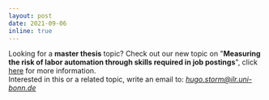 ```yaml
---
layout: post
date: 2021-09-06
inline: true
---
```


Looking for a <b>master thesis</b> topic? Check out our new topic on "<b>Measuring the risk of labor automation through skills required in job postings</b>", click <a href="{{ site.baseurl }}/assets/pdf/LaborAutomation.pdf">here</a> for more information.
<br>
Interested in this or a related topic, write an email to: *hugo.storm@ilr.uni-bonn.de* 

